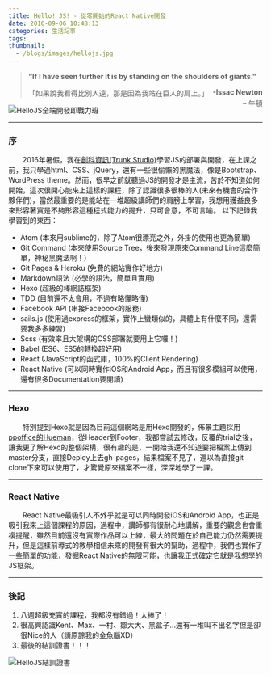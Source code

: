 ```yaml
---
title: Hello! JS! - 從零開始的React Native開發
date: 2016-09-06 10:48:13
categories: 生活記事
tags:
thumbnail:
  - /blogs/images/hellojs.jpg
---
```

> <strong>“If I have seen further it is by standing on the shoulders of giants."</strong>
> <div style="float:right"><strong>-Issac Newton</strong></div>
> 「如果說我看得比別人遠，那是因為我站在巨人的肩上。」
> <div style="float:right">– 牛頓</div>

<img src="/blogs/images/hellojs.jpg" alt="HelloJS全端開發即戰力班">

---

### 序
&emsp;&emsp;2016年暑假，我在[創科資訊(Trunk Studio)](https://www.facebook.com/trunk.studio.tw)學習JS的部署與開發，在上課之前，我只學過html、CSS、jQuery，還有一些很偷懶的黑魔法，像是Bootstrap、WordPress theme。然而，很早之前就聽過JS的開發才是主流，苦於不知道如何開始，這次很開心能來上這樣的課程，除了認識很多很棒的人(未來有機會的合作夥伴們)，當然最重要的是能站在一堆超級講師們的肩膀上學習，我想用獲益良多來形容著實是不夠形容這種程式能力的提升，只可會意，不可言喻。
以下記錄我學習到的東西：
* Atom (本來用sublime的，除了Atom很漂亮之外，外掛的使用也更為簡單)
* Git Command (本來使用Source Tree，後來發現原來Command Line這麼簡單，神秘黑魔法啊！)
* Git Pages &amp; Heroku (免費的網站實作好地方)
* Markdown語法 (必學的語法，簡單且實用)
* Hexo (超級的棒網誌框架)
* TDD (目前還不太會用，不過有略懂略懂)
* Facebook API (串接Facebook的服務)
* sails.js (使用過express的框架，實作上蠻類似的，具體上有什麼不同，還需要我多多練習)
* Scss (有效率且大架構的CSS部署就要用上它囉！)
* Babel (ES6、ES5的轉換超好用)
* React (JavaScript的函式庫，100%的Client Rendering)
* React Native (可以同時實作iOS和Android App，而且有很多模組可以使用，還有很多Documentation要閱讀)
***

### Hexo
&emsp;&emsp;特別提到Hexo就是因為目前這個網站是用Hexo開發的，佈景主題採用[ppoffice的Hueman](https://github.com/ppoffice/hexo-theme-hueman)，從Header到Footer，我都嘗試去修改，反覆的trial之後，讓我更了解Hexo的整個架構，很有趣的是，一開始我還不知道要把檔案上傳到master分支，直接Deploy上去gh-pages，結果檔案不見了，還以為直接git clone下來可以使用了，才驚覺原來檔案不一樣，深深地學了一課。
***

### React Native
&emsp;&emsp;React Native最吸引人不外乎就是可以同時開發iOS和Android App，也正是吸引我來上這個課程的原因，過程中，講師都有很耐心地講解，重要的觀念也會重複提醒，雖然目前還沒有實際作品可以上線，最大的問題在於自己能力仍然需要提升，但是這樣前導式的教學相信未來的開發有很大的幫助，過程中，我們也實作了一些簡單的功能，發掘React Native的無限可能，也讓我正式確定它就是我想學的JS框架。
***

### 後記
1. 八週超級充實的課程，我都沒有錯過！太棒了！
2. 很高興認識Kent、Max、一村、鄒大大、黑盒子...還有一堆叫不出名字但是卻很Nice的人（請原諒我的金魚腦XD）
3. 最後的結訓證書！！！

<img src="/blogs/images/HellojsCertification.jpg" alt="HelloJS結訓證書">
